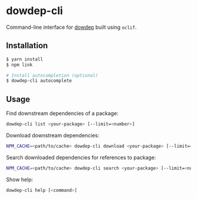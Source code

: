 # dowdep-cli

Command-line interface for [dowdep](../../) built using `oclif`.

## Installation 

```sh
$ yarn install
$ npm link

# Install autocompletion (optional)
$ dowdep-cli autocomplete
```

## Usage

Find downstream dependencies of a package:

```sh
dowdep-cli list <your-package> [--limit=<number>]
```

Download downstream dependencies:

```sh
NPM_CACHE=<path/to/cache> dowdep-cli download <your-package> [--limit=<number>]
```

Search downloaded dependencies for references to package:

```sh
NPM_CACHE=<path/to/cache> dowdep-cli search <your-package> [--limit=<number>]
```

Show help:

```sh
dowdep-cli help [<command>]
```
